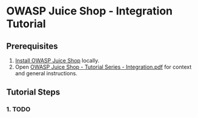 # OWASP Juice Shop - Integration Tutorial

## Prerequisites

1. [Install OWASP Juice Shop](https://github.com/juice-shop/juice-shop#setup) locally. 
2. Open [OWASP Juice Shop - Tutorial Series - Integration.pdf](OWASP%20Juice%20Shop%20-%20Tutorial%20Series%20-%20Integration.pdf) for context and general instructions.

## Tutorial Steps

### 1. TODO
